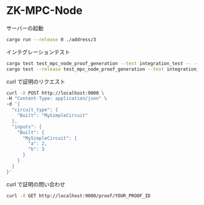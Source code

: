 # ZK-MPC-Node

サーバーの起動

```bash
cargo run --release 0 ./address/3
```

インテグレーションテスト

```bash
cargo test test_mpc_node_proof_generation --test integration_test -- --nocapture
cargo test --release test_mpc_node_proof_generation --test integration_test -- --nocapture
```

curl で証明のリクエスト

```bash
curl -X POST http://localhost:9000 \
-H "Content-Type: application/json" \
-d '{
  "circuit_type": {
    "Built": "MySimpleCircuit"
  },
  "inputs": {
    "Built": {
      "MySimpleCircuit": {
        "a": 2,
        "b": 3
      }
    }
  }
}'
```

curl で証明の問い合わせ

```bash
curl -X GET http://localhost:9000/proof/YOUR_PROOF_ID
```
